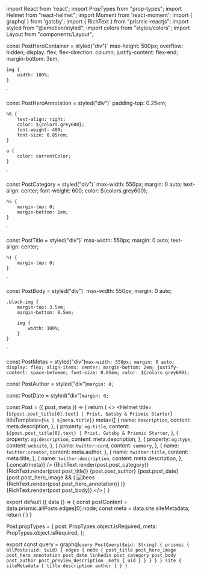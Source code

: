import React from 'react';
import PropTypes from "prop-types";
import Helmet from "react-helmet";
import Moment from 'react-moment';
import { graphql } from 'gatsby';
import { RichText } from "prismic-reactjs";
import styled from "@emotion/styled";
import colors from "styles/colors";
import Layout from "components/Layout";

const PostHeroContainer = styled("div")`
    max-height: 500px;
    overflow: hidden;
    display: flex;
    flex-direction: column;
    justify-content: flex-end;
    margin-bottom: 3em;

    img {
        width: 100%;
    }
`

const PostHeroAnnotation = styled("div")`
    padding-top: 0.25em;

    h6 {
        text-align: right;
        color: ${colors.grey600};
        font-weight: 400;
        font-size: 0.85rem;
    }

    a {
        color: currentColor;
    }
`

const PostCategory = styled("div")`
    max-width: 550px;
    margin: 0 auto;
    text-align: center;
    font-weight: 600;
    color: ${colors.grey600};

    h5 {
        margin-top: 0;
        margin-bottom: 1em;
    }
`

const PostTitle = styled("div")`
    max-width: 550px;
    margin: 0 auto;
    text-align: center;

    h1 {
        margin-top: 0;
    }
`

const PostBody = styled("div")`
    max-width: 550px;
    margin: 0 auto;

    .block-img {
        margin-top: 3.5em;
        margin-bottom: 0.5em;

        img {
            width: 100%;
        }
    }
`

const PostMetas = styled("div")`
    max-width: 550px;
    margin: 0 auto;
    display: flex;
    align-items: center;
    margin-bottom: 2em;
    justify-content: space-between;
    font-size: 0.85em;
    color: ${colors.grey600};
`

const PostAuthor = styled("div")`
    margin: 0;
`

const PostDate = styled("div")`
    margin: 0;
`

const Post = ({ post, meta }) => {
    return (
        <>
            <Helmet
                title={`${post.post_title[0].text} | Prist, Gatsby & Prismic Starter`}
                titleTemplate={`%s | ${meta.title}`}
                meta={[
                    {
                        name: `description`,
                        content: meta.description,
                    },
                    {
                        property: `og:title`,
                        content: `${post.post_title[0].text} | Prist, Gatsby & Prismic Starter`,
                    },
                    {
                        property: `og:description`,
                        content: meta.description,
                    },
                    {
                        property: `og:type`,
                        content: `website`,
                    },
                    {
                        name: `twitter:card`,
                        content: `summary`,
                    },
                    {
                        name: `twitter:creator`,
                        content: meta.author,
                    },
                    {
                        name: `twitter:title`,
                        content: meta.title,
                    },
                    {
                        name: `twitter:description`,
                        content: meta.description,
                    },
                ].concat(meta)}
            />
            <Layout>
                <PostCategory>
                    {RichText.render(post.post_category)}
                </PostCategory>
                <PostTitle>
                    {RichText.render(post.post_title)}
                </PostTitle>
                <PostMetas>
                    <PostAuthor>
                        {post.post_author}
                    </PostAuthor>
                    <PostDate>
                        <Moment format="MMMM D, YYYY">{post.post_date}</Moment>
                    </PostDate>
                </PostMetas>
                    {post.post_hero_image && (
                    <PostHeroContainer>
                        <img src={post.post_hero_image.url} alt="bees" />
                        <PostHeroAnnotation>
                            {RichText.render(post.post_hero_annotation)}
                        </PostHeroAnnotation>
                    </PostHeroContainer>
                )}
                <PostBody>
                    {RichText.render(post.post_body)}
                </PostBody>
            </Layout>
        </>
    )
}

export default ({ data }) => {
    const postContent = data.prismic.allPosts.edges[0].node;
    const meta = data.site.siteMetadata;
    return (
        <Post post={postContent} meta={meta}/>
    )
}

Post.propTypes = {
    post: PropTypes.object.isRequired,
    meta: PropTypes.object.isRequired,
};

export const query = graphql`
    query PostQuery($uid: String) {
        prismic {
            allPosts(uid: $uid) {
                edges {
                    node {
                        post_title
                        post_hero_image
                        post_hero_annotation
                        post_date
                        linkedin
                        post_category
                        post_body
                        post_author
                        post_preview_description
                        _meta {
                            uid
                        }
                    }
                }
            }
        }
        site {
            siteMetadata {
                title
                description
                author
            }
        }
    }
`
